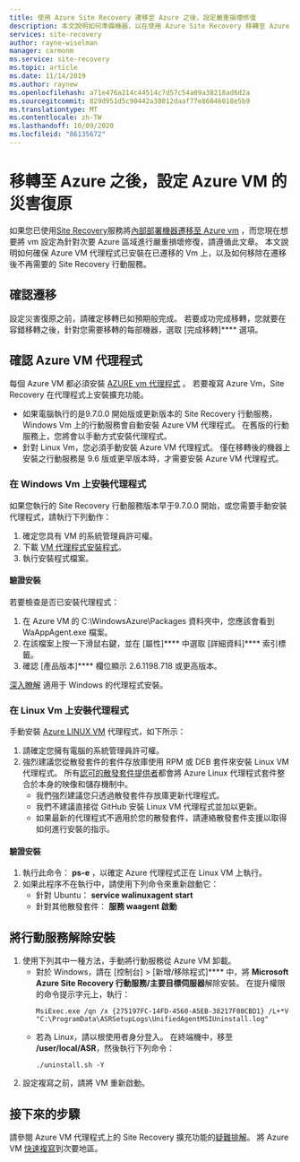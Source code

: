 ```yaml
---
title: 使用 Azure Site Recovery 遷移至 Azure 之後，設定嚴重損壞修復
description: 本文說明如何準備機器，以在使用 Azure Site Recovery 移轉至 Azure 之後，設定 Azure 區域之間的災害復原。
services: site-recovery
author: rayne-wiselman
manager: carmonm
ms.service: site-recovery
ms.topic: article
ms.date: 11/14/2019
ms.author: raynew
ms.openlocfilehash: a71e476a214c44514c7d57c54a09a38218ad6d2a
ms.sourcegitcommit: 829d951d5c90442a38012daaf77e86046018e5b9
ms.translationtype: MT
ms.contentlocale: zh-TW
ms.lasthandoff: 10/09/2020
ms.locfileid: "86135672"
---
```

# <a name="set-up-disaster-recovery-for-azure-vms-after-migration-to-azure"></a>移轉至 Azure 之後，設定 Azure VM 的災害復原 


如果您已使用[Site Recovery](site-recovery-overview.md)服務將[內部部署機器遷移至 Azure vm](./migrate-tutorial-on-premises-azure.md) ，而您現在想要將 vm 設定為針對次要 Azure 區域進行嚴重損壞修復，請遵循此文章。 本文說明如何確保 Azure VM 代理程式已安裝在已遷移的 Vm 上，以及如何移除在遷移後不再需要的 Site Recovery 行動服務。



## <a name="verify-migration"></a>確認遷移

設定災害復原之前，請確定移轉已如預期般完成。 若要成功完成移轉，您就要在容錯移轉之後，針對您需要移轉的每部機器，選取 [完成移轉]**** 選項。 

## <a name="verify-the-azure-vm-agent"></a>確認 Azure VM 代理程式

每個 Azure VM 都必須安裝 [AZURE vm 代理程式](../virtual-machines/extensions/agent-windows.md) 。 若要複寫 Azure Vm，Site Recovery 在代理程式上安裝擴充功能。

- 如果電腦執行的是9.7.0.0 開始版或更新版本的 Site Recovery 行動服務，Windows Vm 上的行動服務會自動安裝 Azure VM 代理程式。 在舊版的行動服務上，您將會以手動方式安裝代理程式。
- 針對 Linux Vm，您必須手動安裝 Azure VM 代理程式。 僅在移轉後的機器上安裝之行動服務是 9.6 版或更早版本時，才需要安裝 Azure VM 代理程式。


### <a name="install-the-agent-on-windows-vms"></a>在 Windows Vm 上安裝代理程式

如果您執行的 Site Recovery 行動服務版本早于9.7.0.0 開始，或您需要手動安裝代理程式，請執行下列動作：  

1. 確定您具有 VM 的系統管理員許可權。
2. 下載 [VM 代理程式安裝程式](https://go.microsoft.com/fwlink/?LinkID=394789&clcid=0x409)。
3. 執行安裝程式檔案。

#### <a name="validate-the-installation"></a>驗證安裝
若要檢查是否已安裝代理程式：

1. 在 Azure VM 的 C:\WindowsAzure\Packages 資料夾中，您應該會看到 WaAppAgent.exe 檔案。
2. 在該檔案上按一下滑鼠右鍵，並在 [屬性]**** 中選取 [詳細資料]**** 索引標籤。
3. 確認 [產品版本]**** 欄位顯示 2.6.1198.718 或更高版本。

[深入瞭解](../virtual-machines/extensions/agent-windows.md) 適用于 Windows 的代理程式安裝。

### <a name="install-the-agent-on-linux-vms"></a>在 Linux Vm 上安裝代理程式

手動安裝 [Azure LINUX VM](../virtual-machines/extensions/agent-linux.md) 代理程式，如下所示：

1. 請確定您擁有電腦的系統管理員許可權。
2. 強烈建議您從散發套件的套件存放庫使用 RPM 或 DEB 套件來安裝 Linux VM 代理程式。 所有[認可的散發套件提供者](../virtual-machines/linux/endorsed-distros.md)都會將 Azure Linux 代理程式套件整合於本身的映像和儲存機制中。
    - 我們強烈建議您只透過散發套件存放庫更新代理程式。
    - 我們不建議直接從 GitHub 安裝 Linux VM 代理程式並加以更新。
    -  如果最新的代理程式不適用於您的散發套件，請連絡散發套件支援以取得如何進行安裝的指示。 

#### <a name="validate-the-installation"></a>驗證安裝 

1. 執行此命令： **ps-e** ，以確定 Azure 代理程式正在 Linux VM 上執行。
2. 如果此程序不在執行中，請使用下列命令來重新啟動它：
    - 針對 Ubuntu： **service walinuxagent start**
    - 針對其他散發套件： **服務 waagent 啟動**


## <a name="uninstall-the-mobility-service"></a>將行動服務解除安裝

1. 使用下列其中一種方法，手動將行動服務從 Azure VM 卸載。 
    - 對於 Windows，請在 [控制台] > [新增/移除程式]**** 中，將 **Microsoft Azure Site Recovery 行動服務/主要目標伺服器**解除安裝。 在提升權限的命令提示字元上，執行：
        ```
        MsiExec.exe /qn /x {275197FC-14FD-4560-A5EB-38217F80CBD1} /L+*V "C:\ProgramData\ASRSetupLogs\UnifiedAgentMSIUninstall.log"
        ```
    - 若為 Linux，請以根使用者身分登入。 在終端機中，移至 **/user/local/ASR**，然後執行下列命令：
        ```
        ./uninstall.sh -Y
        ```
2. 設定複寫之前，請將 VM 重新啟動。

## <a name="next-steps"></a>接下來的步驟

請參閱 Azure VM 代理程式上的 Site Recovery 擴充功能的[疑難排解](site-recovery-extension-troubleshoot.md)。
將 Azure VM [快速複寫](azure-to-azure-quickstart.md)到次要地區。
